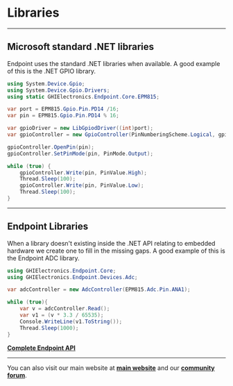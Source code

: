 # Libraries
---
## Microsoft standard .NET libraries

Endpoint uses the standard .NET libraries when available. A good example of this is the .NET GPIO library.

```cs
using System.Device.Gpio;
using System.Device.Gpio.Drivers;
using static GHIElectronics.Endpoint.Core.EPM815;

var port = EPM815.Gpio.Pin.PD14 /16;
var pin = EPM815.Gpio.Pin.PD14 % 16;

var gpioDriver = new LibGpiodDriver((int)port);
var gpioController = new GpioController(PinNumberingScheme.Logical, gpioDriver);

gpioController.OpenPin(pin);
gpioController.SetPinMode(pin, PinMode.Output);

while (true) {
    gpioController.Write(pin, PinValue.High);
    Thread.Sleep(100);
    gpioController.Write(pin, PinValue.Low);
    Thread.Sleep(100);
}
```
---

## Endpoint Libraries
When a library doesn't existing inside the .NET API relating to embedded hardware we create one to fill in the missing gaps. A good example of this is the Endpoint ADC library. 

```cs
using GHIElectronics.Endpoint.Core;
using GHIElectronics.Endpoint.Devices.Adc;

var adcController = new AdcController(EPM815.Adc.Pin.ANA1); 

while (true){
    var v = adcController.Read();
    var v1 = (v * 3.3 / 65535);
    Console.WriteLine(v1.ToString());
    Thread.Sleep(1000);
}
```
[**Complete Endpoint API**](http://localhost:8080/endpoint/api/GHIElectronics.Endpoint.html)


---

You can also visit our main website at [**main website**](http://www.ghielectronics.com) and our  [**community forum**](https://forums.ghielectronics.com/).
